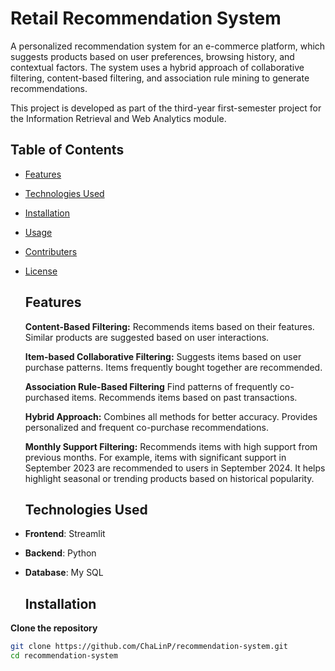 # Retail Recommendation System

A personalized recommendation system for an e-commerce platform, which suggests products based on user preferences, browsing history, and contextual factors. The system uses a hybrid approach of collaborative filtering, content-based filtering, and association rule mining to generate recommendations.

This project is developed as part of the third-year first-semester project for the Information Retrieval and Web Analytics module.

## Table of Contents

- [Features](#features)
- [Technologies Used](#technologies-used)
- [Installation](#installation)
- [Usage](#usage)
- [Contributers](#contributers)
- [License](#license)

  ## Features

  **Content-Based Filtering:**
  Recommends items based on their features.
  Similar products are suggested based on user interactions.
  
  **Item-based Collaborative Filtering:**
  Suggests items based on user purchase patterns.
  Items frequently bought together are recommended.
  
  **Association Rule-Based Filtering**
  Find patterns of frequently co-purchased items.
  Recommends items based on past transactions.
  
  **Hybrid Approach:**
  Combines all methods for better accuracy.
  Provides personalized and frequent co-purchase recommendations.
  
  **Monthly Support Filtering:**
  Recommends items with high support from previous months.
  For example, items with significant support in September 2023 are recommended to users in September 2024.
  It helps highlight seasonal or trending products based on historical popularity.

  ## Technologies Used

- **Frontend**: Streamlit
- **Backend**: Python
- **Database**: My SQL

  ## Installation

**Clone the repository**
  ```bash
  git clone https://github.com/ChaLinP/recommendation-system.git
  cd recommendation-system



  
